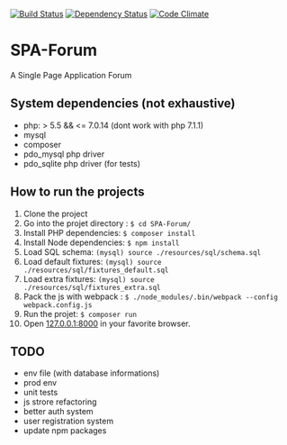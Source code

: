[![Build Status](https://travis-ci.org/branchard/SPA-Forum.svg?branch=master)](https://travis-ci.org/branchard/SPA-Forum)
[![Dependency Status](https://www.versioneye.com/user/projects/589a8c16475a4f003e6362eb/badge.svg?style=flat)](https://www.versioneye.com/user/projects/589a8c16475a4f003e6362eb)
[![Code Climate](https://codeclimate.com/github/branchard/SPA-Forum/badges/gpa.svg)](https://codeclimate.com/github/branchard/SPA-Forum)

# SPA-Forum
A Single Page Application Forum

System dependencies (not exhaustive)
------------------------------------
- php: > 5.5 && <= 7.0.14 (dont work with php 7.1.1)
- mysql
- composer
- pdo_mysql php driver
- pdo_sqlite php driver (for tests)

How to run the projects
-----------------------
1. Clone the project
2. Go into the projet directory : `$ cd SPA-Forum/`
3. Install PHP dependencies: `$ composer install`
4. Install Node dependencies: `$ npm install`
5. Load SQL schema: `(mysql) source ./resources/sql/schema.sql`
6. Load default fixtures: `(mysql) source ./resources/sql/fixtures_default.sql`
7. Load extra fixtures: `(mysql) source ./resources/sql/fixtures_extra.sql`
8. Pack the js with webpack : `$ ./node_modules/.bin/webpack --config webpack.config.js`
9. Run the projet: `$ composer run`
10. Open [127.0.0.1:8000](http://127.0.0.1:8000/) in your favorite browser.

TODO
----
- env file (with database informations)
- prod env
- unit tests
- js strore refactoring
- better auth system
- user registration system
- update npm packages
